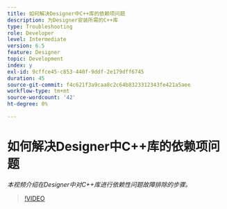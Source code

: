 ```yaml
---
title: 如何解决Designer中C++库的依赖项问题
description: 为Designer安装所需的C++库
type: Troubleshooting
role: Developer
level: Intermediate
version: 6.5
feature: Designer
topic: Development
index: y
exl-id: 9cffce45-c853-440f-9ddf-2e179dff6745
duration: 45
source-git-commit: f4c621f3a9caa8c2c64b8323312343fe421a5aee
workflow-type: tm+mt
source-wordcount: '42'
ht-degree: 0%

---
```


# 如何解决Designer中C++库的依赖项问题

*本视频介绍在Designer中对C++库进行依赖性问题故障排除的步骤。*

>[!VIDEO](https://video.tv.adobe.com/v/335576?quality=12&learn=on)
